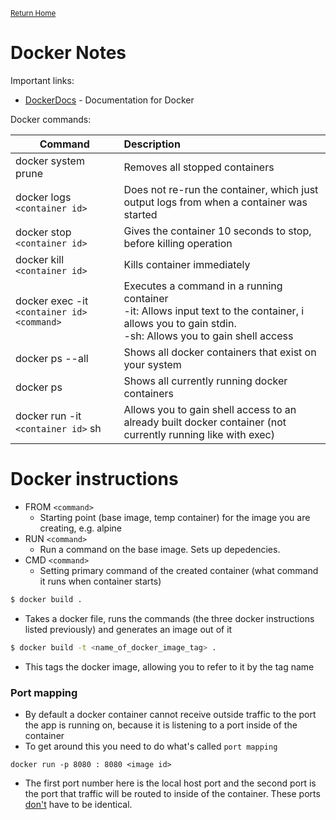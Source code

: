 <small>[Return Home](../../README.md)</small>

# Docker Notes

Important links:

- [DockerDocs] - Documentation for Docker

Docker commands:

| Command                                    | Description                                                                                                                                                     |
| ------------------------------------------ | :-------------------------------------------------------------------------------------------------------------------------------------------------------------- |
| docker system prune                        | Removes all stopped containers                                                                                                                                  |  |
| docker logs `<container id>`               | Does not re-run the container, which just output logs from when a container was started                                                                         |  |
| docker stop `<container id>`               | Gives the container 10 seconds to stop, before killing operation                                                                                                |
| docker kill `<container id>`               | Kills container immediately                                                                                                                                     |
| docker exec -it `<container id> <command>` | Executes a command in a running container<br />-it: Allows input text to the container, i allows you to gain stdin. <br /> -sh: Allows you to gain shell access |
| docker ps --all                            | Shows all docker containers that exist on your system                                                                                                           |
| docker ps                                  | Shows all currently running docker containers                                                                                                                   |
| docker run -it `<container id>` sh         | Allows you to gain shell access to an already built docker container (not currently running like with exec)                                                                                           |

[dockerdocs]: https://docs.docker.com/get-docker/

# Docker instructions

- FROM `<command>`
  - Starting point (base image, temp container) for the image you are creating, e.g. alpine
- RUN `<command>`
  - Run a command on the base image. Sets up depedencies.
- CMD `<command>`
  - Setting primary command of the created container (what command it runs when container starts)

```sh
$ docker build .
```

- Takes a docker file, runs the commands (the three docker instructions listed previously) and generates an image out of it

```sh
$ docker build -t <name_of_docker_image_tag> .
```

- This tags the docker image, allowing you to refer to it by the tag name

### Port mapping

- By default a docker container cannot receive outside traffic to the port the app is running on, because it is listening to a port inside of the container
- To get around this you need to do what's called `port mapping`

```docker
docker run -p 8080 : 8080 <image id>
```

- The first port number here is the local host port and the second port is the port that traffic will be routed to inside of the container. These ports <u>don't</u> have to be identical.
